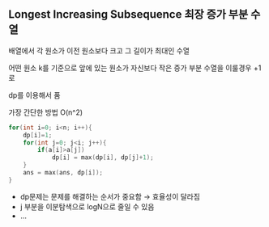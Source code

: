 ## Longest Increasing Subsequence 최장 증가 부분 수열

배열에서 각 원소가 이전 원소보다 크고 그 길이가 최대인 수열

어떤 원소 k를 기준으로 앞에 있는 원소가 자신보다 작은 증가 부분 수열을 이룰경우 +1로

dp를 이용해서 품

가장 간단한 방법 O(n^2)

```cpp
for(int i=0; i<n; i++){
	dp[i]=1;
	for(int j=0; j<i; j++){
		if(a[i]>a[j])
			dp[i] = max(dp[i], dp[j]+1);
	}
	ans = max(ans, dp[i]);
}
```

- dp문제는 문제를 해결하는 순서가 중요함 → 효율성이 달라짐
- j 부분을 이분탐색으로 logN으로 줄일 수 있음
- ...
